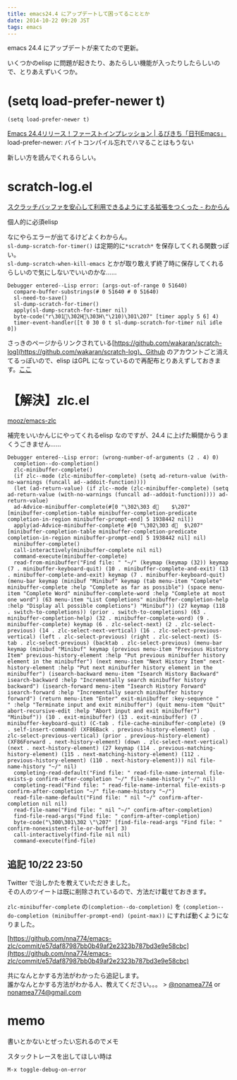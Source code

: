 ```yaml
---
title: emacs24.4 にアップデートして困ってることとか
date: 2014-10-22 09:20 JST
tags: emacs
---
```


emacs 24.4 にアップデートが来てたので更新。

いくつかのelisp に問題が起きたり、あたらしい機能が入ったりしたらしいので、とりあえずいくつか。

# (setq load-prefer-newer t)

`(setq load-prefer-newer t)`

[Emacs 24.4リリース！ファーストインプレッション | るびきち「日刊Emacs」](http://rubikitch.com/2014/10/21/emacs244-2/)
load-prefer-newer: バイトコンパイル忘れでハマることはもうない

新しい方を読んでくれるらしい。

# scratch-log.el

[スクラッチバッファを安心して利用できるようにする拡張をつくった - わからん](http://d.hatena.ne.jp/kitokitoki/20100612/p1)

個人的に必須elisp

なにやらエラーが出てるけどよくわからん。<br />
`sl-dump-scratch-for-timer()` は定期的に`*scratch*` を保存してくれる関数っぽい。<br />
`sl-dump-scratch-when-kill-emacs` とかが取り敢えず終了時に保存してくれるらしいので気にしないでいいのかな……

<pre><code>Debugger entered--Lisp error: (args-out-of-range 0 51640)
  compare-buffer-substrings(#<buffer  *temp*> 0 51640 #<buffer *scratch*> 0 51640)
  sl-need-to-save()
  sl-dump-scratch-for-timer()
  apply(sl-dump-scratch-for-timer nil)
  byte-code("r\301\302H\303H\"\210)\301\207" [timer apply 5 6] 4)
  timer-event-handler([t 0 30 0 t sl-dump-scratch-for-timer nil idle 0])
</code></pre>

さっきのページからリンクされている[https://github.com/wakaran/scratch-log](https://github.com/wakaran/scratch-log)、Github のアカウントごと消えてるっぽいので、elisp はGPL になっているので再配布とりあえずしておきます。[ここ](https://gist.github.com/nna774/c2f68062ed762c4c55e5)

# 【解決】zlc.el

[mooz/emacs-zlc](https://github.com/mooz/emacs-zlc)

補完をいいかんじにやってくれるelisp なのですが、24.4 に上げた瞬間からうまくうごきません……

<pre><code>Debugger entered--Lisp error: (wrong-number-of-arguments (2 . 4) 0)
  completion--do-completion()
  zlc-minibuffer-complete()
  (if zlc--mode (zlc-minibuffer-complete) (setq ad-return-value (with-no-warnings (funcall ad--addoit-function))))
  (let (ad-return-value) (if zlc--mode (zlc-minibuffer-complete) (setq ad-return-value (with-no-warnings (funcall ad--addoit-function)))) ad-return-value)
  ad-Advice-minibuffer-complete(#[0 "\302\303 d	$\207" [minibuffer-completion-table minibuffer-completion-predicate completion-in-region minibuffer-prompt-end] 5 1938442 nil])
  apply(ad-Advice-minibuffer-complete #[0 "\302\303 d	$\207" [minibuffer-completion-table minibuffer-completion-predicate completion-in-region minibuffer-prompt-end] 5 1938442 nil] nil)
  minibuffer-complete()
  call-interactively(minibuffer-complete nil nil)
  command-execute(minibuffer-complete)
  read-from-minibuffer("Find file: " "~/" (keymap (keymap (32)) keymap (7 . minibuffer-keyboard-quit) (10 . minibuffer-complete-and-exit) (13 . minibuffer-complete-and-exit) keymap (7 . minibuffer-keyboard-quit) (menu-bar keymap (minibuf "Minibuf" keymap (tab menu-item "Complete" minibuffer-complete :help "Complete as far as possible") (space menu-item "Complete Word" minibuffer-complete-word :help "Complete at most one word") (63 menu-item "List Completions" minibuffer-completion-help :help "Display all possible completions") "Minibuf")) (27 keymap (118 . switch-to-completions)) (prior . switch-to-completions) (63 . minibuffer-completion-help) (32 . minibuffer-complete-word) (9 . minibuffer-complete) keymap (6 . zlc-select-next) (2 . zlc-select-previous) (14 . zlc-select-next-vertical) (16 . zlc-select-previous-vertical) (left . zlc-select-previous) (right . zlc-select-next) (S-tab . zlc-select-previous) (backtab . zlc-select-previous) (menu-bar keymap (minibuf "Minibuf" keymap (previous menu-item "Previous History Item" previous-history-element :help "Put previous minibuffer history element in the minibuffer") (next menu-item "Next History Item" next-history-element :help "Put next minibuffer history element in the minibuffer") (isearch-backward menu-item "Isearch History Backward" isearch-backward :help "Incrementally search minibuffer history backward") (isearch-forward menu-item "Isearch History Forward" isearch-forward :help "Incrementally search minibuffer history forward") (return menu-item "Enter" exit-minibuffer :key-sequence "" :help "Terminate input and exit minibuffer") (quit menu-item "Quit" abort-recursive-edit :help "Abort input and exit minibuffer") "Minibuf")) (10 . exit-minibuffer) (13 . exit-minibuffer) (7 . minibuffer-keyboard-quit) (C-tab . file-cache-minibuffer-complete) (9 . self-insert-command) (XF86Back . previous-history-element) (up . zlc-select-previous-vertical) (prior . previous-history-element) (XF86Forward . next-history-element) (down . zlc-select-next-vertical) (next . next-history-element) (27 keymap (114 . previous-matching-history-element) (115 . next-matching-history-element) (112 . previous-history-element) (110 . next-history-element))) nil file-name-history "~/" nil)
  completing-read-default("Find file: " read-file-name-internal file-exists-p confirm-after-completion "~/" file-name-history "~/" nil)
  completing-read("Find file: " read-file-name-internal file-exists-p confirm-after-completion "~/" file-name-history "~/")
  read-file-name-default("Find file: " nil "~/" confirm-after-completion nil nil)
  read-file-name("Find file: " nil "~/" confirm-after-completion)
  find-file-read-args("Find file: " confirm-after-completion)
  byte-code("\300\301\302 \"\207" [find-file-read-args "Find file: " confirm-nonexistent-file-or-buffer] 3)
  call-interactively(find-file nil nil)
  command-execute(find-file)
</code></pre>

## 追記 10/22 23:50

Twitter で治しかたを教えていただきました。<br />
その人のツイートは既に削除されているので、方法だけ載せておきます。

`zlc-minibuffer-complete` の`(completion--do-completion)` を
`(completion--do-completion (minibuffer-prompt-end) (point-max))`
にすれば動くようになりました。

[https://github.com/nna774/emacs-zlc/commit/e57daf87987bb0b49af2e2323b787bd3e9e58cbc](https://github.com/nna774/emacs-zlc/commit/e57daf87987bb0b49af2e2323b787bd3e9e58cbc)

共になんとかする方法がわかったら追記します。<br />
誰かなんとかする方法がわかる人、教えてください。。。 > [@nonamea774](https://twitter.com/nonamea774) or [nonamea774@gmail.com](mailto:nonamea774@gmail.com)

# memo

書いとかないとぜったい忘れるのでメモ

スタックトレースを出してほしい時は

`M-x toggle-debug-on-error`
